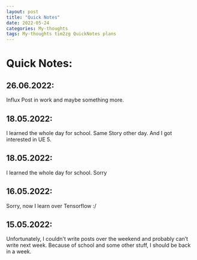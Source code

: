 ```yaml
---
layout: post
title: "Quick Notes"
date: 2022-05-24
categories: My-thoughts
tags: My-thoughts tim2zg QuickNotes plans
---
```


# Quick Notes:

## 26.06.2022:

Influx Post in work and maybe something more.

## 18.05.2022:

I learned the whole day for school. Same Story other day. And I got interested in UE 5.

## 18.05.2022:

I learned the whole day for school. Sorry

## 16.05.2022:

Sorry, now I learn over Tensorflow :/

## 15.05.2022:

Unfortunately, I couldn't write posts over the weekend and probably can’t write next week. Because of school and some other stuff, I should be back in a week.
